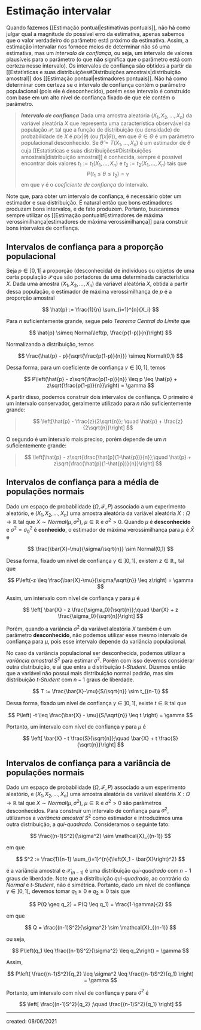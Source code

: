 # Estimação intervalar
Quando fazemos [[Estimação pontual|estimativas pontuais]], não há como julgar qual a magnitude do possível erro da estimativa, apenas sabemos que o valor verdadeiro do parâmetro está próximo da estimativa. Assim, a estimação intervalar nos fornece meios de determinar não só uma estimativa, mas um *intervalo de confiança*, ou seja, um intervalo de valores plausíveis para o parâmetro (o que **não** significa que o parâmetro está com certeza nesse intervalo).
Os intervalos de confiança são obtidos a partir da [[Estatísticas e suas distribuições#Distribuições amostrais|distribuição amostral]] dos [[Estimação pontual|estimadores pontuais]]. Não há como determinar com certeza se o intervalo de confiança contém o parâmetro populacional (pois ele é desconhecido), porém esse intervalo é construído com base em um alto nível de confiança fixado de que ele contém o parâmetro.

> ***Intervalo de confiança***
> Dada uma amostra aleatória $(X_1, X_2, \dots, X_n)$ da variável aleatória $X$ que representa uma característica observável da população $\mathcal{P}$, tal que a função de distribuição (ou densidade) de probabilidade de $X$ é $p(x|\theta)$ (ou $f(x|\theta)$), em que $\theta \in \Theta$ é um parâmetro populacional desconhecido. Se $\hat{\theta} = T(X_1,\dots,X_n)$ é um estimador de $\theta$ cuja [[Estatísticas e suas distribuições#Distribuições amostrais|distribuição amostral]] é conhecida, sempre é possível encontrar dois valores $t_1 := t_1(X_1,\dots,X_n)$ e $t_2 := t_2(X_1,\dots,X_n)$ tais que
>$$
  P(t_1 \leq \theta \leq t_2) = \gamma
>$$
> em que $\gamma$ é o *coeficiente de confiança* do intervalo.

Note que, para obter um intervalo de confiança, é necessário obter um estimador e sua distribuição. É natural então que bons estimadores produzam bons intervalos, e de fato produzem. Portanto, buscaremos sempre utilizar os [[Estimação pontual#Estimadores de máxima verossimilhança|estimadores de máxima verossimilhança]] para construir bons intervalos de confiança.

## Intervalos de confiança para a proporção populacional
Seja $p \in ]0,1[$ a proporção (desconhecida) de indivíduos ou objetos de uma certa população $\mathcal{P}$ que são portadores de uma determinada característica $X$. Dada uma amostra $(X_1, X_2, \dots, X_n)$ da variável aleatória $X$, obtida a partir dessa população, o estimador de máxima verossimilhança de $p$ é a proporção amostral

$$
  \hat{p} := \frac{1}{n} \sum_{i=1}^{n}{X_i}
$$

Para $n$ suficientemente grande, segue pelo *Teorema Central do Limite* que

$$
  \hat{p} \simeq Normal\left(p, \frac{p(1-p)}{n}\right)
$$

Normalizando a distribuição, temos

$$
  \frac{\hat{p} - p}{\sqrt{\frac{p(1-p)}{n}}} \simeq Normal(0,1)
$$

Dessa forma, para um coeficiente de confiança $\gamma \in ]0,1[$, temos

$$
  P\left(\hat{p} - z\sqrt{\frac{p(1-p)}{n}} \leq p \leq \hat{p} + z\sqrt{\frac{p(1-p)}{n}}\right) = \gamma
$$

A partir disso, podemos construir dois intervalos de confiança. O primeiro é um intervalo conservador, geralmente utilizado para $n$ não suficientemente grande:
>$$
  \left[\hat{p} - \frac{z}{2\sqrt{n}}; \quad \hat{p} + \frac{z}{2\sqrt{n}}\right]
>$$

O segundo é um intervalo mais preciso, porém depende de um $n$ suficientemente grande:
>$$
  \left[\hat{p} - z\sqrt{\frac{\hat{p}(1-\hat{p})}{n}};\quad \hat{p} + z\sqrt{\frac{\hat{p}(1-\hat{p})}{n}}\right]
>$$

## Intervalos de confiança para a média de populações normais
Dado um espaço de probabilidade $(\Omega, \mathcal{F}, P)$ associado a um experimento aleatório, e $(X_1, X_2, \dots, X_n)$ uma amostra aleatória da variável aleatória $X : \Omega \rightarrow \mathbb{R}$ tal que $X \sim Normal(\mu, \sigma^2)$, $\mu \in \mathbb{R}$ e $\sigma^2 > 0$. Quando $\mu$ é **desconhecido** e $\sigma^2 = \sigma_0^2$ é **conhecido**, o estimador de máxima verossimilhança para $\mu$ é $\bar{X}$ e

$$
  \frac{\bar{X}-\mu}{\sigma/\sqrt{n}} \sim Normal(0,1)
$$

Dessa forma, fixado um nível de confiança $\gamma \in ]0,1[$, existem $z \in \mathbb{R}_+$ tal que

$$
  P\left(-z \leq \frac{\bar{X}-\mu}{\sigma/\sqrt{n}} \leq z\right) = \gamma
$$

Assim, um intervalo com nível de confiança $\gamma$ para $\mu$ é

$$
  \left[ \bar{X} - z \frac{\sigma_0}{\sqrt{n}};\quad \bar{X} + z \frac{\sigma_0}{\sqrt{n}}\right]
$$

Porém, quando a variância $\sigma^2$ da variável aleatória $X$ também é um parâmetro **desconhecido**, não podemos utilizar esse mesmo intervalo de confiança para $\mu$, pois esse intervalo depende da variância populacional.

No caso da variância populacional ser desconhecida, podemos utilizar a *variância amostral* $S^2$ para estimar $\sigma^2$. Porém com isso devemos considerar outra distribuição, e aí que entra a distribuição *t-Student*. Dizemos então que a variável não possui mais distribuição normal padrão, mas sim distribuição *t-Student* com $n-1$ graus de liberdade.

$$
  T := \frac{\bar{X}-\mu}{S/\sqrt{n}} \sim t_{(n-1)}
$$

Dessa forma, fixado um nível de confiança $\gamma \in ]0,1[$, existe $t \in \mathbb{R}$ tal que

$$
  P\left( -t \leq \frac{\bar{X} - \mu}{S/\sqrt{n}} \leq t \right) = \gamma
$$

Portanto, um intervalo com nível de confiança $\gamma$ para $\mu$ é

$$
  \left[ \bar{X} - t \frac{S}{\sqrt{n}};\quad \bar{X} + t \frac{S}{\sqrt{n}}\right]
$$

## Intervalos de confiança para a variância de populações normais
Dado um espaço de probabilidade $(\Omega, \mathcal{F}, P)$ associado a um experimento aleatório, e $(X_1, X_2, \dots, X_n)$ uma amostra aleatória da variável aleatória $X : \Omega \rightarrow \mathbb{R}$ tal que $X \sim Normal(\mu, \sigma^2)$, $\mu \in \mathbb{R}$ e $\sigma^2 > 0$ são parâmetros desconhecidos. Para construir um intervalo de confiança para $\sigma^2$, utilizamos a *variância amostral* $S^2$ como estimador e introduzimos uma outra distribuição, a *qui-quadrado*.
Consideramos o seguinte fato:

$$
  \frac{(n-1)S^2}{\sigma^2} \sim \mathcal{X}_{(n-1)}
$$

em que

$$
  S^2 := \frac{1}{n-1} \sum_{i=1}^{n}{\left(X_1 - \bar{X}\right)^2}
$$

é a variância amostral e $\mathcal{X}_{(n-1)}$ é uma distribuição *qui-quadrado* com $n-1$ graus de liberdade.
Note que a distribuição *qui-quadrado*, ao contrário da *Normal* e *t-Student*, não é simétrica. Portanto, dado um nível de confiança $\gamma \in ]0,1[$, devemos tomar $q_1 \geq 0$ e $q_2 \geq 0$ tais que

$$
  P(Q \geq q_2) = P(Q \leq q_1) = \frac{1-\gamma}{2}
$$

em que

$$
  Q = \frac{(n-1)S^2}{\sigma^2} \sim \mathcal{X}_{(n-1)}
$$

ou seja,

$$
  P\left(q_1 \leq \frac{(n-1)S^2}{\sigma^2} \leq q_2\right) = \gamma
$$

Assim,

$$
  P\left( \frac{(n-1)S^2}{q_2} \leq \sigma^2 \leq \frac{(n-1)S^2}{q_1} \right) = \gamma
$$

Portanto, um intervalo com nível de confiança $\gamma$ para $\sigma^2$ é

$$
  \left[ \frac{(n-1)S^2}{q_2} ;\quad \frac{(n-1)S^2}{q_1} \right]
$$


---

created: 08/06/2021
